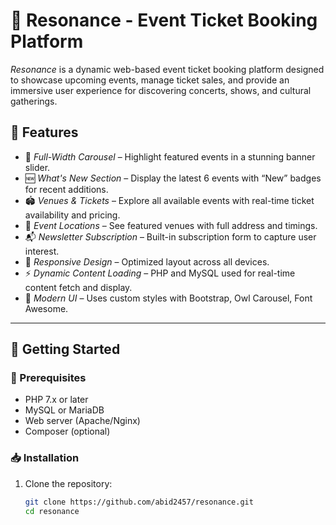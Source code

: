 # 🎵 Resonance - Event Ticket Booking Platform

*Resonance* is a dynamic web-based event ticket booking platform designed to showcase upcoming events, manage ticket sales, and provide an immersive user experience for discovering concerts, shows, and cultural gatherings.


## 🧩 Features

- 🎫 *Full-Width Carousel* – Highlight featured events in a stunning banner slider.
- 🆕 *What's New Section* – Display the latest 6 events with “New” badges for recent additions.
- 🏟 *Venues & Tickets* – Explore all available events with real-time ticket availability and pricing.
- 📍 *Event Locations* – See featured venues with full address and timings.
- 📬 *Newsletter Subscription* – Built-in subscription form to capture user interest.
- 📱 *Responsive Design* – Optimized layout across all devices.
- ⚡ *Dynamic Content Loading* – PHP and MySQL used for real-time content fetch and display.
- 🎨 *Modern UI* – Uses custom styles with Bootstrap, Owl Carousel, Font Awesome.

---

## 🚀 Getting Started

### 🔧 Prerequisites

- PHP 7.x or later
- MySQL or MariaDB
- Web server (Apache/Nginx)
- Composer (optional)

### 📥 Installation

1. Clone the repository:
   ```bash
   git clone https://github.com/abid2457/resonance.git
   cd resonance
